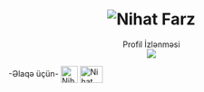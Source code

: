 
<h1 align="center">
  <img src="https://raw.githubusercontent.com/nihatfarz/nihatfarz/master/name.svg" alt="Nihat Farz" />
</h1>






<p align="center"> 
  Profil İzlənməsi<br>
  <img src="https://profile-counter.glitch.me/nihatfarz/count.svg" />
</p>





-Əlaqə üçün-
<a href="https://telegram.me/nihatfarz" target="blank"><img align="center" src="https://telegra.ph/file/26d2289b53f2b5f183a49.png" alt="Nihat Farz" height="30" width="30" /></a>
<a href="https://instagram.com/nihatfarz" target="blank"><img align="center" src="https://raw.githubusercontent.com/rahuldkjain/github-profile-readme-generator/master/src/images/icons/Social/instagram.svg" alt="Nihat Farz" height="30" width="40" /></a>
